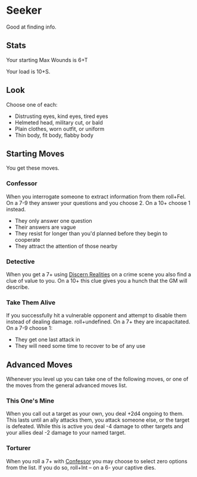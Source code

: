 <!-- Do NOT edit this file directly. It is compiled from pages in the "source" directory. -->
# Seeker

Good at finding info.

## Stats

Your starting Max Wounds is 6+T

Your load is 10+S.

## Look

Choose one of each:

*   Distrusting eyes, kind eyes, tired eyes
*   Helmeted head, military cut, or bald
*   Plain clothes, worn outfit, or uniform
*   Thin body, fit body, flabby body

## Starting Moves

You get these moves.

### Confessor

When you interrogate someone to extract information from them roll+Fel. On a 7-9 they answer your questions and you choose 2\. On a 10+ choose 1 instead.

*   They only answer one question
*   Their answers are vague
*   They resist for longer than you'd planned before they begin to cooperate
*   They attract the attention of those nearby

### Detective

When you get a 7+ using [Discern Realities](https://github.com/Vindexus/PoweredByHeresy/blob/master/game/github/basicmoves.md#discern-realities) on a crime scene you also find a clue of value to you. On a 10+ this clue gives you a hunch that the GM will describe.

### Take Them Alive

If you successfully hit a vulnerable opponent and attempt to disable them instead of dealing damage. roll+undefined. On a 7+ they are incapacitated. On a 7-9 choose 1:

*   They get one last attack in
*   They will need some time to recover to be of any use

## Advanced Moves

Whenever you level up you can take one of the following moves, or one of the moves from the general advanced moves list.

### This One's Mine

When you call out a target as your own, you deal +2d4 ongoing to them. This lasts until an ally attacks them, you attack someone else, or the target is defeated. While this is active you deal -4 damage to other targets and your allies deal -2 damage to your named target.

### Torturer

When you roll a 7+ with [Confessor](https://github.com/Vindexus/PoweredByHeresy/blob/master/game/github/basicmoves.md#confessor) you may choose to select zero options from the list. If you do so, roll+Int – on a 6- your captive dies.